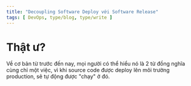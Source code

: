 ```yaml
---
title: "Decoupling Software Deploy với Software Release"
tags: [ DevOps, type/blog, type/write ]
---
```


# Thật ư?

Về cơ bản từ trước đến nay, mọi người có thể hiểu nó là 2 từ đồng nghĩa cùng chỉ một việc, vì khi
source code được deploy lên môi trường production, sẽ tự động được "chạy" ở đó.